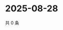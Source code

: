 # 2025-08-28

共 0 条

<!-- BEGIN ZHIHUVIDEO -->
<!-- 最后更新时间 Thu Aug 28 2025 17:12:04 GMT+0800 (China Standard Time) -->

<!-- END ZHIHUVIDEO -->
